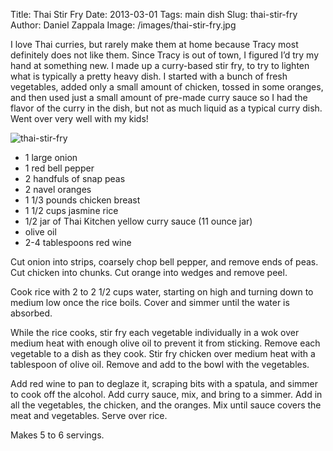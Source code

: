 Title: Thai Stir Fry
Date: 2013-03-01
Tags: main dish
Slug: thai-stir-fry
Author: Daniel Zappala
Image: /images/thai-stir-fry.jpg

I love Thai curries, but rarely make them at home because Tracy most
definitely does not like them. Since Tracy is out of town, I figured
I’d try my hand at something new. I made up a curry-based stir fry, to
try to lighten what is typically a pretty heavy dish. I started with a
bunch of fresh vegetables, added only a small amount of chicken,
tossed in some oranges, and then used just a small amount of pre-made
curry sauce so I had the flavor of the curry in the dish, but not as
much liquid as a typical curry dish. Went over very well with my kids!

![thai-stir-fry](/images/thai-stir-fry.jpg)

* 1 large onion
* 1 red bell pepper
* 2 handfuls of snap peas
* 2 navel oranges
* 1 1/3 pounds chicken breast
* 1 1/2 cups jasmine rice
* 1/2 jar of Thai Kitchen yellow curry sauce (11 ounce jar)
* olive oil
* 2-4 tablespoons red wine

Cut onion into strips, coarsely chop bell pepper, and remove ends of
peas. Cut chicken into chunks. Cut orange into wedges and remove peel.

Cook rice with 2 to 2 1/2 cups water, starting on high and turning
down to medium low once the rice boils. Cover and simmer until the
water is absorbed.

While the rice cooks, stir fry each vegetable individually in a wok
over medium heat with enough olive oil to prevent it from
sticking. Remove each vegetable to a dish as they cook. Stir fry
chicken over medium heat with a tablespoon of olive oil. Remove and
add to the bowl with the vegetables.

Add red wine to pan to deglaze it, scraping bits with a spatula, and
simmer to cook off the alcohol. Add curry sauce, mix, and bring to a
simmer. Add in all the vegetables, the chicken, and the oranges. Mix
until sauce covers the meat and vegetables. Serve over rice.

Makes 5 to 6 servings.
